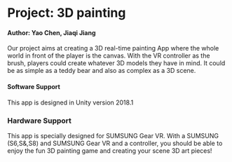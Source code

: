 # Project: 3D painting
#### Author: Yao Chen, Jiaqi Jiang

Our project aims at creating a 3D real-time painting App where the whole world in front of the player is the canvas. With the VR controller as the brush, players could create whatever 3D models they have in mind. It could be as simple as a teddy bear and also as complex as a 3D scene.

#### Software Support

This app is designed in Unity version 2018.1

### Hardware Support

This app is specially designed for SUMSUNG Gear VR. With a SUMSUNG (S6,S&,S8) and SUMSUNG Gear VR and a controller, you should be able to enjoy the fun 3D painting game and creating your scene 3D art pieces!
